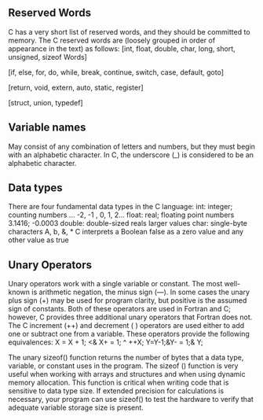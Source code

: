 ## Reserved Words
C has a very short list of reserved words, and they should be committed to memory. The C reserved words are (loosely grouped in order of appearance in the text) as follows:
[int, float, double, char, long, short, unsigned, sizeof Words]

[if, else, for, do, while, break, continue, switch, case, default, goto]

[return, void, extern, auto, static, register]

[struct, union, typedef]

## Variable names
May consist of any combination of letters and numbers, but they must begin with an alphabetic
character. In C, the underscore (_) is considered to be an alphabetic
character.

## Data types
There are four fundamental data types in the C language:
int: integer; counting numbers ... -2, -1 , 0, 1, 2...
float: real; floating point numbers 3.1416; -0.0003
double: double-sized reals larger values
char: single-byte characters A, b, &, *
C interprets a Boolean false as a zero value and any other value as true

## Unary Operators
Unary operators work with a single variable or constant. The most
well-known is arithmetic negation, the minus sign (—). In some cases
the unary plus sign (+) may be used for program clarity, but positive
is the assumed sign of constants. Both of these operators are used in
Fortran and C; however, C provides three additional unary operators
that Fortran does not. The C increment (++) and decrement ( )
operators are used either to add one or subtract one from a variable.
These operators provide the following equivalences:
X = X + 1; <& X+ = 1; ^ ++X;
Y=Y-1;&Y- = 1;& Y;

The unary sizeof() function returns the number of bytes that a data type,
variable, or constant uses in the program.
The sizeof () function is
very useful when working with arrays and structures and when using
dynamic memory allocation. This function is critical when writing
code that is sensitive to data type size. If extended precision for
calculations is necessary, your program can use sizeof() to test the hardware
to verify that adequate variable storage size is present.

